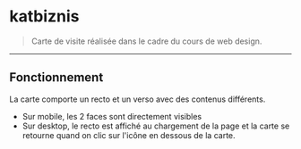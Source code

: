# katbiznis
> Carte de visite réalisée dans le cadre du cours de web design.
***
## Fonctionnement
La carte comporte un recto et un verso avec des contenus différents.
- Sur mobile, les 2 faces sont directement visibles
- Sur desktop, le recto est affiché au chargement de la page et la carte se retourne quand on clic sur l'icône en dessous de la carte.

